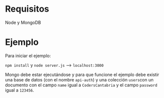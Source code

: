# Requisitos
Node y MongoDB
# Ejemplo
Para iniciar el ejemplo:

`npm install` y `node server.js` --> `localhost:3000`

Mongo debe estar ejecutándose y para que funcione el ejemplo debe existir una base de datos (con el nombre `api-auth`) y una colección `users`con un documento con el campo `name` igual a `CodersCantabria` y el campo `password` igual a `123456`.
